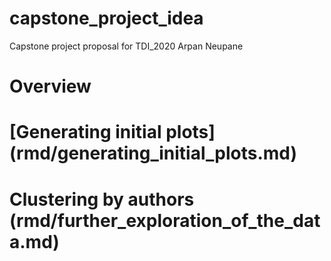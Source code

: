 # capstone_project_idea
Capstone project proposal for TDI_2020
Arpan Neupane

# Overview

# [Generating initial plots] (rmd/generating_initial_plots.md)

# Clustering by authors (rmd/further_exploration_of_the_data.md)
